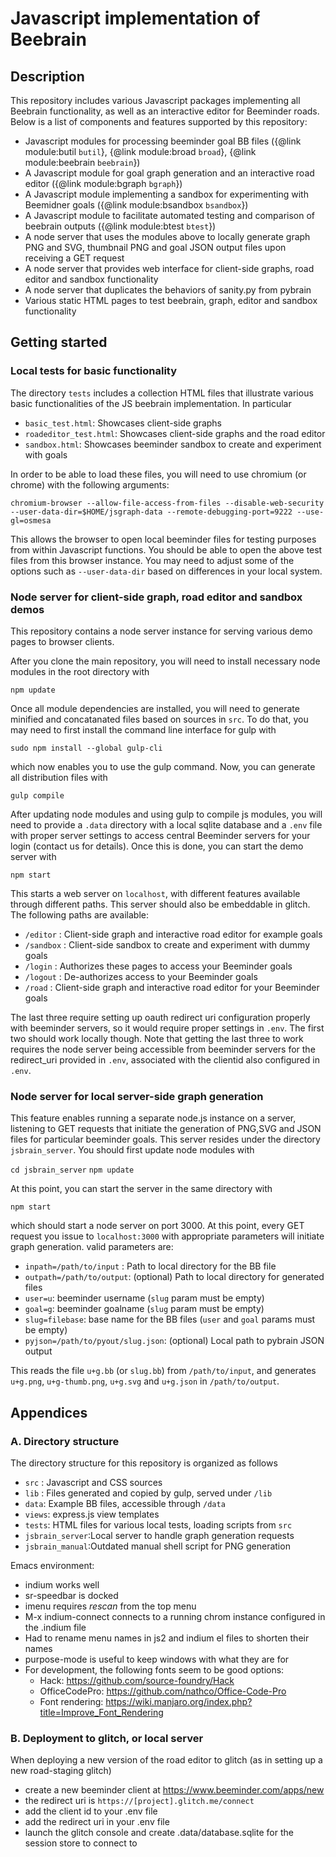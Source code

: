 # Javascript implementation of Beebrain

## Description

This repository includes various Javascript packages implementing all
Beebrain functionality, as well as an interactive editor for Beeminder
roads. Below is a list of components and features supported by this
repository:

* Javascript modules for processing beeminder goal BB files ({@link module:butil `butil`}, {@link module:broad `broad`}, {@link module:beebrain `beebrain`})
* A Javascript module for goal graph generation and an interactive road editor ({@link module:bgraph `bgraph`})
* A Javascript module implementing a sandbox for experimenting with Beemidner goals ({@link module:bsandbox `bsandbox`})
* A Javascript module to facilitate automated testing and comparison of beebrain outputs ({@link module:btest `btest`})
* A node server that uses the modules above to locally generate graph PNG and SVG, thumbnail PNG and goal JSON output files upon receiving a GET request
* A node server that provides web interface for client-side graphs, road editor and sandbox functionality
* A node server that duplicates the behaviors of sanity.py from pybrain
* Various static HTML pages to test beebrain, graph, editor and sandbox functionality

## Getting started

### Local tests for basic functionality

The directory `tests` includes a collection HTML files that illustrate
various basic functionalities of the JS beebrain implementation. In
particular

* `basic_test.html`: Showcases client-side graphs
* `roadeditor_test.html`: Showcases client-side graphs and the road editor
* `sandbox.html`: Showcases beeminder sandbox to create and experiment with goals

In order to be able to load these files, you will need to use chromium
(or chrome) with the following arguments:

`chromium-browser --allow-file-access-from-files --disable-web-security --user-data-dir=$HOME/jsgraph-data --remote-debugging-port=9222 --use-gl=osmesa`

This allows the browser to open local beeminder files for testing
purposes from within Javascript functions. You should be able to open
the above test files from this browser instance. You may need to
adjust some of the options such as `--user-data-dir` based on
differences in your local system.

### Node server for client-side graph, road editor and sandbox demos

This repository contains a node server instance for serving
various demo pages to browser clients. 

After you clone the main repository, you will need to install
necessary node modules in the root directory with

`npm update`

Once all module dependencies are installed, you will need to generate
minified and concatanated files based on sources in `src`. To do that,
you may need to first install the command line interface for gulp with

`sudo npm install --global gulp-cli`

which now enables you to use the gulp command. Now, you can generate
all distribution files with

`gulp compile`

After updating node modules and using gulp to compile js modules, you
will need to provide a `.data` directory with a local sqlite database
and a `.env` file with proper server settings to access central
Beeminder servers for your login (contact us for details). Once this
is done, you can start the demo server with

`npm start`

This starts a web server on `localhost`, with different features
available through different paths. This server should also be
embeddable in glitch. The following paths are available:

  * `/editor`  : Client-side graph and interactive road editor for example goals
  * `/sandbox` : Client-side sandbox to create and experiment with dummy goals
  * `/login`   : Authorizes these pages to access your Beeminder goals
  * `/logout`  : De-authorizes access to your Beeminder goals
  * `/road`    : Client-side graph and interactive road editor for your Beeminder goals

The last three require setting up oauth redirect uri configuration
properly with beeminder servers, so it would require proper settings
in `.env`. The first two should work locally though. Note that getting
the last three to work requires the node server being accessible from
beeminder servers for the redirect_uri provided in `.env`, associated
with the clientid also configured in `.env`.

### Node server for local server-side graph generation

This feature enables running a separate node.js instance on a server,
listening to GET requests that initiate the generation of PNG,SVG and
JSON files for particular beeminder goals. This server resides under
the directory `jsbrain_server`. You should first update node modules with

`cd jsbrain_server`
`npm update`

At this point, you can start the server in the same directory with 

`npm start`

which should start a node server on port 3000. At this point, every
GET request you issue to `localhost:3000` with appropriate parameters
will initiate graph generation. valid parameters are:

  * `inpath=/path/to/input` : Path to local directory for the BB file
  * `outpath=/path/to/output`: (optional) Path to local directory for generated files
  * `user=u`: beeminder username (`slug` param must be empty)
  * `goal=g`: beeminder goalname (`slug` param must be empty)
  * `slug=filebase`: base name for the BB files (`user` and `goal` params must be empty)
  * `pyjson=/path/to/pyout/slug.json`: (optional) Local path to pybrain JSON output
  
This reads the file `u+g.bb` (or `slug.bb`) from `/path/to/input`, and
generates `u+g.png`, `u+g-thumb.png`, `u+g.svg` and `u+g.json` in
`/path/to/output`. 

## Appendices

### A. Directory structure 

The directory structure for this repository is organized as follows

  * `src` : Javascript and CSS sources
  * `lib` : Files generated and copied by gulp, served under `/lib`
  * `data`: Example BB files, accessible through `/data`
  * `views`: express.js view templates
  * `tests`: HTML files for various local tests, loading scripts from `src`
  * `jsbrain_server`:Local server to handle graph generation requests
  * `jsbrain_manual`:Outdated manual shell script for PNG generation
  
Emacs environment:
  * indium works well
  * sr-speedbar is docked
  * imenu requires *rescan* from the top menu
  * M-x indium-connect connects to a running chrom instance configured in the .indium file
  * Had to rename menu names in js2 and indium el files to shorten their names
  * purpose-mode is useful to keep windows with what they are for
  * For development, the following fonts seem to be good options:
    * Hack: https://github.com/source-foundry/Hack
    * OfficeCodePro: https://github.com/nathco/Office-Code-Pro
    * Font rendering: https://wiki.manjaro.org/index.php?title=Improve_Font_Rendering

### B. Deployment to glitch, or local server

When deploying a new version of the road editor to glitch (as in setting up a 
new road-staging glitch)

- create a new beeminder client at https://www.beeminder.com/apps/new
- the redirect uri is `https://[project].glitch.me/connect`
- add the client id to your .env file
- add the redirect uri in your .env file
- launch the glitch console and create .data/database.sqlite for the session store to connect to
